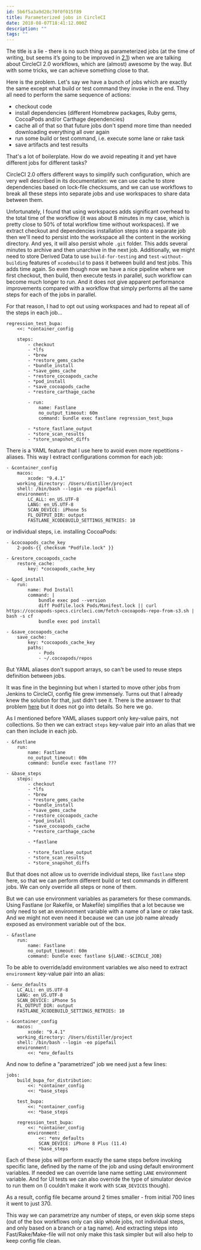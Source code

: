 ```yaml
---
id: 5b6f5a3a9d28c70f0f015f89
title: Parameterized jobs in CircleCI
date: 2018-08-07T18:41:12.000Z
description: ""
tags: ""
---
```


The title is a lie - there is no such thing as parameterized jobs (at the time of writing, but seems it’s going to be improved in [2.1](https://github.com/CircleCI-Public/config-preview-sdk/blob/master/docs/whats-new.md)) when we are talking about CircleCI 2.0 workflows, which are (almost) awesome by the way. But with some tricks, we can achieve something close to that.

<!-- description -->

Here is the problem. Let's say we have a bunch of jobs which are exactly the same except what build or test command they invoke in the end. They all need to perform the same sequence of actions:

- checkout code
- install dependencies (different Homebrew packages, Ruby gems, CocoaPods and/or Carthage dependencies)
- cache all of that so that future jobs don't spend more time than needed downloading everything all over again
- run some build or test command, i.e. execute some lane or rake task
- save artifacts and test results

That's a lot of boilerplate. How do we avoid repeating it and yet have different jobs for different tasks?

CircleCI 2.0 offers different ways to simplify such configuration, which are very well described in its documentation: we can use cache to store dependencies based on lock-file checksums, and we can use workflows to break all these steps into separate jobs and use workspaces to share data between them.

Unfortunately, I found that using workspaces adds significant overhead to the total time of the workflow (it was about 8 minutes in my case, which is pretty close to 50% of total workflow time without workspaces). If we extract checkout and dependencies installation steps into a separate job then we'll need to persist into the workspace all the content in the working directory. And yes, it will also persist whole `.git` folder. This adds several minutes to archive and then unarchive in the next job. Additionally, we might need to store Derived Data to use `build-for-testing` and `test-without-building` features of `xcodebuild` to pass it between build and test jobs. This adds time again. So even though now we have a nice pipeline where we first checkout, then build, then execute tests in parallel, such workflow can become much longer to run. And it does not give apparent performance improvements compared with a workflow that simply performs all the same steps for each of the jobs in parallel.

For that reason, I had to opt out using workspaces and had to repeat all of the steps in each job...

    regression_test_bupa:
        <<: *container_config

        steps:
            - checkout
            - *lfs
            - *brew
            - *restore_gems_cache
            - *bundle_install
            - *save_gems_cache
            - *restore_cocoapods_cache
            - *pod_install
            - *save_cocoapods_cache
            - *restore_carthage_cache

            - run:
                name: Fastlane
                no_output_timeout: 60m
                command: bundle exec fastlane regression_test_bupa

            - *store_fastlane_output
            - *store_scan_results
            - *store_snapshot_diffs

There is a YAML feature that I use here to avoid even more repetitions - aliases. This way I extract configurations common for each job:

    - &container_config
        macos:
            xcode: "9.4.1"
        working_directory: /Users/distiller/project
        shell: /bin/bash --login -eo pipefail
        environment:
            LC_ALL: en_US.UTF-8
            LANG: en_US.UTF-8
            SCAN_DEVICE: iPhone 5s
            FL_OUTPUT_DIR: output
            FASTLANE_XCODEBUILD_SETTINGS_RETRIES: 10

or individual steps, i.e. installing CocoaPods:

    - &cocoapods_cache_key
        2-pods-{{ checksum "Podfile.lock" }}

    - &restore_cocoapods_cache
        restore_cache:
            key: *cocoapods_cache_key

    - &pod_install
        run:
            name: Pod Install
            command: |
                bundle exec pod --version
                diff Podfile.lock Pods/Manifest.lock || curl https://cocoapods-specs.circleci.com/fetch-cocoapods-repo-from-s3.sh | bash -s cf
                bundle exec pod install

    - &save_cocoapods_cache
        save_cache:
            key: *cocoapods_cache_key
            paths:
                - Pods
                - ~/.cocoapods/repos

But YAML aliases don't support arrays, so can't be used to reuse steps definition between jobs.

It was fine in the beginning but when I started to move other jobs from Jenkins to CircleCI, config file grew immensely. Turns out that I already knew the solution for that, just didn't see it. There is the answer to that problem [here](https://discuss.circleci.com/t/parameterized-jobs-within-workflows/16662/2) but it does not go into details. So here we go.

As I mentioned before YAML aliases support only key-value pairs, not collections. So then we can extract `steps` key-value pair into an alias that we can then include in each job.

    - &fastlane
        run:
            name: Fastlane
            no_output_timeout: 60m
            command: bundle exec fastlane ???

    - &base_steps
        steps:
            - checkout
            - *lfs
            - *brew
            - *restore_gems_cache
            - *bundle_install
            - *save_gems_cache
            - *restore_cocoapods_cache
            - *pod_install
            - *save_cocoapods_cache
            - *restore_carthage_cache

            - *fastlane

            - *store_fastlane_output
            - *store_scan_results
            - *store_snapshot_diffs

But that does not allow us to override individual steps, like `fastlane` step here, so that we can perform different build or test commands in different jobs. We can only override all steps or none of them.

But we can use environment variables as parameters for these commands. Using Fastlane (or Rakefile, or Makefile) simplifies that a lot because we only need to set an environment variable with a name of a lane or rake task. And we might not even need it because we can use job name already exposed as environment variable out of the box.

    - &fastlane
        run:
            name: Fastlane
            no_output_timeout: 60m
            command: bundle exec fastlane ${LANE:-$CIRCLE_JOB}

To be able to override/add environment variables we also need to extract `environment` key-value pair into an alias:

    - &env_defaults
        LC_ALL: en_US.UTF-8
        LANG: en_US.UTF-8
        SCAN_DEVICE: iPhone 5s
        FL_OUTPUT_DIR: output
        FASTLANE_XCODEBUILD_SETTINGS_RETRIES: 10

    - &container_config
        macos:
            xcode: "9.4.1"
        working_directory: /Users/distiller/project
        shell: /bin/bash --login -eo pipefail
        environment:
            <<: *env_defaults

And now to define a "parametrized" job we need just a few lines:

    jobs:
        build_bupa_for_distribution:
            <<: *container_config
            <<: *base_steps
    
        test_bupa:
            <<: *container_config
            <<: *base_steps
    
        regression_test_bupa:
            <<: *container_config
            environment:
                <<: *env_defaults
                SCAN_DEVICE: iPhone 8 Plus (11.4)
            <<: *base_steps

Each of these jobs will perform exactly the same steps before invoking specific lane, defined by the name of the job and using default environment variables. If needed we can override lane name setting `LANE` environment variable. And for UI tests we can also override the type of simulator device to run them on (I couldn't make it work with `SCAN_DEVICES` though).

As a result, config file became around 2 times smaller - from initial 700 lines it went to just 370.

This way we can parametrize any number of steps, or even skip some steps (out of the box workflows only can skip whole jobs, not individual steps, and only based on a branch or a tag name). And extracting steps into Fast/Rake/Make-file will not only make this task simpler but will also help to keep config file clean.
